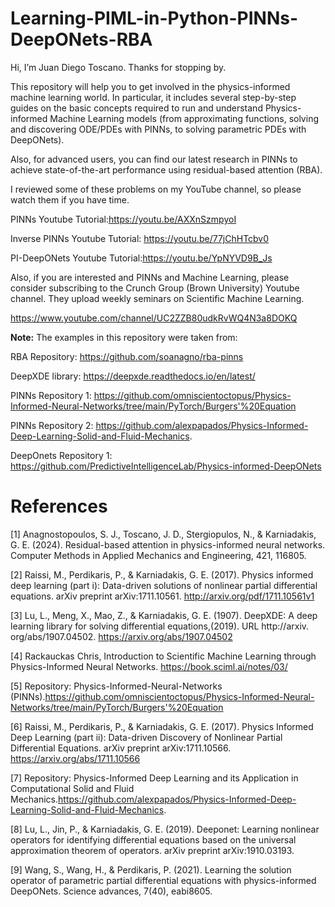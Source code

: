 # Learning-PIML-in-Python-PINNs-DeepONets-RBA

Hi, I’m Juan Diego Toscano. Thanks for stopping by.

This repository will help you to get involved in the physics-informed machine learning world. In particular, it includes several step-by-step guides on the basic concepts required to run and understand  Physics-informed Machine Learning models (from approximating functions, solving and discovering ODE/PDEs with PINNs,  to solving parametric PDEs with DeepONets). 

Also, for advanced users, you can find our latest research in PINNs to achieve state-of-the-art performance using residual-based attention (RBA).

I reviewed some of these problems on my YouTube channel, so please watch them if you have time.

PINNs Youtube Tutorial:https://youtu.be/AXXnSzmpyoI

Inverse PINNs Youtube Tutorial: https://youtu.be/77jChHTcbv0

PI-DeepONets Youtube Tutorial:https://youtu.be/YpNYVD9B_Js

Also, if you are interested and PINNs and Machine Learning, please consider subscribing to the Crunch Group (Brown University) Youtube channel. They upload weekly seminars on Scientific Machine Learning.

https://www.youtube.com/channel/UC2ZZB80udkRvWQ4N3a8DOKQ


**Note:** 
The examples in this repository were taken from:

RBA Repository: https://github.com/soanagno/rba-pinns

DeepXDE library: https://deepxde.readthedocs.io/en/latest/

PINNs Repository 1: https://github.com/omniscientoctopus/Physics-Informed-Neural-Networks/tree/main/PyTorch/Burgers'%20Equation

PINNs Repository 2: https://github.com/alexpapados/Physics-Informed-Deep-Learning-Solid-and-Fluid-Mechanics.

DeepOnets Repository 1: https://github.com/PredictiveIntelligenceLab/Physics-informed-DeepONets


# References
[1] Anagnostopoulos, S. J., Toscano, J. D., Stergiopulos, N., & Karniadakis, G. E. (2024). Residual-based attention in physics-informed neural networks. Computer Methods in Applied Mechanics and Engineering, 421, 116805.

[2] Raissi, M., Perdikaris, P., & Karniadakis, G. E. (2017). Physics informed deep learning (part i): Data-driven solutions of nonlinear partial differential equations. arXiv preprint arXiv:1711.10561. http://arxiv.org/pdf/1711.10561v1

[3] Lu, L., Meng, X., Mao, Z., & Karniadakis, G. E. (1907). DeepXDE: A deep learning library for solving differential equations,(2019). URL http://arxiv. org/abs/1907.04502. https://arxiv.org/abs/1907.04502

[4] Rackauckas Chris, Introduction to Scientific Machine Learning through Physics-Informed Neural Networks. https://book.sciml.ai/notes/03/

[5] Repository: Physics-Informed-Neural-Networks (PINNs).https://github.com/omniscientoctopus/Physics-Informed-Neural-Networks/tree/main/PyTorch/Burgers'%20Equation

[6] Raissi, M., Perdikaris, P., & Karniadakis, G. E. (2017). Physics Informed Deep Learning (part ii): Data-driven Discovery of Nonlinear Partial Differential Equations. arXiv preprint arXiv:1711.10566. https://arxiv.org/abs/1711.10566

[7] Repository: Physics-Informed Deep Learning and its Application in Computational Solid and Fluid Mechanics.https://github.com/alexpapados/Physics-Informed-Deep-Learning-Solid-and-Fluid-Mechanics.

[8] Lu, L., Jin, P., & Karniadakis, G. E. (2019). Deeponet: Learning nonlinear operators for identifying differential equations based on the universal approximation theorem of operators. arXiv preprint arXiv:1910.03193.

[9] Wang, S., Wang, H., & Perdikaris, P. (2021). Learning the solution operator of parametric partial differential equations with physics-informed DeepONets. Science advances, 7(40), eabi8605.

